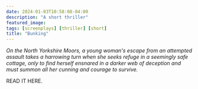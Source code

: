```yaml
---
date: 2024-01-03T10:58:08-04:00
description: "A short thriller"
featured_image: 
tags: [screenplays] [thriller] [short]
title: "Bunking"
---
```

*On the North Yorkshire Moors, a young woman's escape from an attempted assault takes a harrowing turn when she seeks refuge in a seemingly safe cottage, only to find herself ensnared in a darker web of deception and must summon all her cunning and courage to survive.*  

READ IT HERE. 
